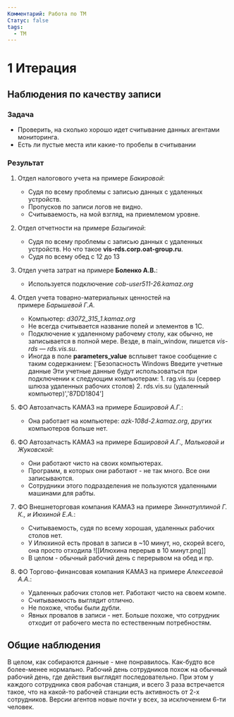 ```yaml
---
Комментарий: Работа по ТМ
Статус: false
tags:
  - TM
---
```

# 1 Итерация
## Наблюдения по качеству записи

### Задача

- Проверить, на сколько хорошо идет считывание данных агентами мониторинга.
- Есть ли пустые места или какие-то пробелы в считывании

### Результат

1. Отдел налогового учета на примере _Бакировой_:
    
    - Судя по всему проблемы с записью данных с удаленных устройств.
    - Пропусков по записи логов не видно.
    - Считываемость, на мой взгляд, на приемлемом уровне.
2. Отдел отчетности на примере _Базыгиной_:
    
    - Судя по всему проблемы с записью данных с удаленных устройств. Но что такое **vis-rds.corp.oat-group.ru**.
    - Судя по всему обед с 12 до 13
3. Отдел учета затрат на примере **Боленко А.В.**:
    
    - Используется подключение _cob-user511-26.kamaz.org_
4. Отдел учета товарно-материальных ценностей на примере _Барышевой Г.А._
    
    - Компьютер: _d3072_315_1.kamaz.org_
    - Не всегда считывается название полей и элементов в 1С.
    - Подключение к удаленному рабочему столу, как обычно, не записывается в полной мере. Везде, в main_window, пишется _vis-rds — rds.vis.su_.
    - Иногда в поле **parameters_value** всплывет такое сообщение с таким содержанием: ['Безопасность Windows Введите учетные данные Эти учетные данные будут использоваться при подключении к следующим компьютерам: 1. rag.vis.su (сервер шлюза удаленных рабочих столов) 2. rds.vis.su (удаленный компьютер)','87DD1804']
5. ФО Автозапчасть КАМАЗ на примере _Башировой А.Г._:
    
    - Она работает на компьютере: _azk-108d-2.kamaz.org_, других компьютеров больше нет.
    
6. ФО Автозапчасть КАМАЗ на примере _Башировой А.Г., Мальковой и Жуковской_:
    
    - Они работают чисто на своих компьютерах.
    - Программ, в которых они работают - не так много. Все они записываются.
    - Сотрудники этого подразделения не пользуются удаленными машинами для рабты.
7. ФО Внешнеторговая компания КАМАЗ на примере _Зиннатуллиной Г. К., и Июхиной Е.А._:
    
    - Считываемость, судя по всему хорошая, удаленных рабочих столов нет.
    - У Илюхиной есть провал в записи в ~10 минут, но, скорей всего, она просто отходила ![[Илюхина перерыв в 10 минут.png]]
    - В целом - обычный рабочий день с перерывом на обед и пр.
8. ФО Торгово-финансовая компания КАМАЗ на примере _Алексеевой А.А._:
    
    - Удаленных рабочих столов нет. Работают чисто на своем компе.
    - Считываемость выглядит отлично.
    - Не похоже, чтобы были дубли.
    - Явных провалов в записи - нет. Больше похоже, что сотрудник отходит от рабочего места по естественным потребностям.
    

## Общие наблюдения

В целом, как собираются данные - мне понравилось. Как-будто все более-менее нормально. Рабочий день сотрудников похож на обычный рабочий день, где действия выглядят последовательно. При этом у каждого сотрудника своя рабочая станция, и всего 3 раза встречается такое, что на какой-то рабочей станции есть активность от 2-х сотрудников. Версии агентов новые почти у всех, за исключением 6-ти человек.